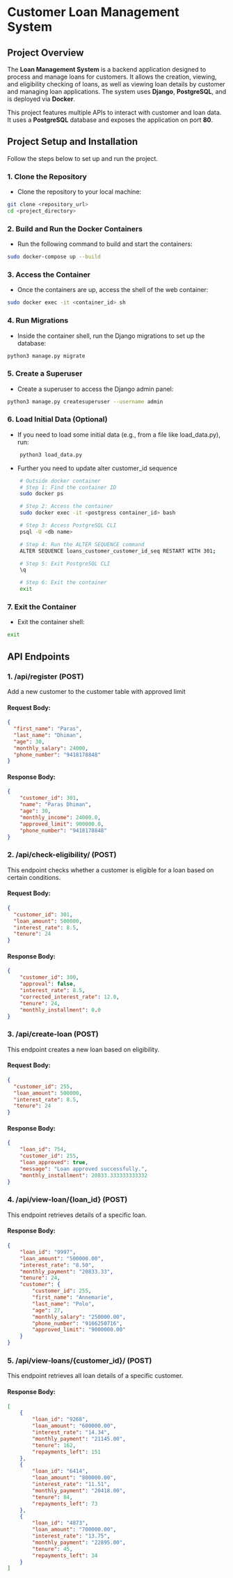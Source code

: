 # Customer Loan Management System

## Project Overview
The **Loan Management System** is a backend application designed to process and manage loans for customers. It allows the creation, viewing, and eligibility checking of loans, as well as viewing loan details by customer and managing loan applications. The system uses **Django**, **PostgreSQL**, and is deployed via **Docker**.

This project features multiple APIs to interact with customer and loan data. It uses a **PostgreSQL** database and exposes the application on port **80**.

## Project Setup and Installation
Follow the steps below to set up and run the project.

### 1. **Clone the Repository**
- Clone the repository to your local machine:
```bash
git clone <repository_url>
cd <project_directory>
```

### 2. **Build and Run the Docker Containers**
- Run the following command to build and start the containers:
```bash
sudo docker-compose up --build
```

### 3. **Access the Container**
- Once the containers are up, access the shell of the web container:
```bash
sudo docker exec -it <container_id> sh
```

### 4. **Run Migrations**
- Inside the container shell, run the Django migrations to set up the database:
```bash
python3 manage.py migrate
```

### 5. **Create a Superuser**
- Create a superuser to access the Django admin panel:
```bash
python3 manage.py createsuperuser --username admin
```

### 6. **Load Initial Data (Optional)**
- If you need to load some initial data (e.g., from a file like load_data.py), run:
```bash
    python3 load_data.py
```
- Further you need to update alter customer_id sequence 
```bash
    # Outside docker container
    # Step 1: Find the container ID
    sudo docker ps

    # Step 2: Access the container
    sudo docker exec -it <postgress container_id> bash

    # Step 3: Access PostgreSQL CLI
    psql -U <db name>

    # Step 4: Run the ALTER SEQUENCE command
    ALTER SEQUENCE loans_customer_customer_id_seq RESTART WITH 301;

    # Step 5: Exit PostgreSQL CLI
    \q

    # Step 6: Exit the container
    exit

```


### 7. **Exit the Container**
- Exit the container shell:
```bash
exit
```

## API Endpoints

### 1. **/api/register** (POST)
Add a new customer to the customer table with approved limit

#### Request Body:
```json
{
  "first_name": "Paras",
  "last_name": "Dhiman",
  "age": 30,
  "monthly_salary": 24000,
  "phone_number": "9418178848"
}
```
#### Response Body:
```json
{
    "customer_id": 301,
    "name": "Paras Dhiman",
    "age": 30,
    "monthly_income": 24000.0,
    "approved_limit": 900000.0,
    "phone_number": "9418178848"
}
```

### 2. **/api/check-eligibility/** (POST)
This endpoint checks whether a customer is eligible for a loan based on certain conditions.

#### Request Body:
```json
{
  "customer_id": 301,
  "loan_amount": 500000,
  "interest_rate": 8.5,
  "tenure": 24
}
```
#### Response Body:
```json
{
    "customer_id": 300,
    "approval": false,
    "interest_rate": 8.5,
    "corrected_interest_rate": 12.0,
    "tenure": 24,
    "monthly_installment": 0.0
}
```

### 3. **/api/create-loan** (POST)
This endpoint creates a new loan based on eligibility.

#### Request Body:
```json
{
  "customer_id": 255,
  "loan_amount": 500000,
  "interest_rate": 8.5,
  "tenure": 24
}
```
#### Response Body:
```json
{
    "loan_id": 754,
    "customer_id": 255,
    "loan_approved": true,
    "message": "Loan approved successfully.",
    "monthly_installment": 20833.333333333332
}
```

### 4. **/api/view-loan/{loan_id}** (POST)
This endpoint retrieves details of a specific loan.

#### Response Body:
```json
{
    "loan_id": "9997",
    "loan_amount": "500000.00",
    "interest_rate": "8.50",
    "monthly_payment": "20833.33",
    "tenure": 24,
    "customer": {
        "customer_id": 255,
        "first_name": "Annemarie",
        "last_name": "Polo",
        "age": 27,
        "monthly_salary": "250000.00",
        "phone_number": "9166250716",
        "approved_limit": "9000000.00"
    }
}
```

### 5. **/api/view-loans/{customer_id}/** (POST)
This endpoint retrieves all loan details of a specific customer.

#### Response Body:
```json
[
    {
        "loan_id": "9268",
        "loan_amount": "600000.00",
        "interest_rate": "14.34",
        "monthly_payment": "21145.00",
        "tenure": 162,
        "repayments_left": 151
    },
    {
        "loan_id": "6414",
        "loan_amount": "800000.00",
        "interest_rate": "11.51",
        "monthly_payment": "20418.00",
        "tenure": 84,
        "repayments_left": 73
    },
    {
        "loan_id": "4873",
        "loan_amount": "700000.00",
        "interest_rate": "13.75",
        "monthly_payment": "22895.00",
        "tenure": 45,
        "repayments_left": 34
    }
]
```
